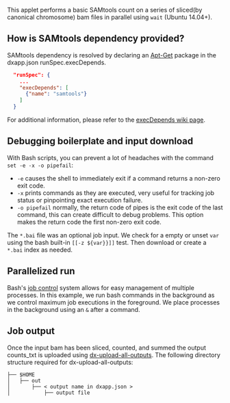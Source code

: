 This applet performs a basic SAMtools count on a series of sliced(by canonical chromosome) bam files in parallel using `wait` (Ubuntu 14.04+).

## How is SAMtools dependency provided?
SAMtools dependency is resolved by declaring an [Apt-Get](https://help.ubuntu.com/14.04/serverguide/apt-get.html) package in the dxapp.json runSpec.execDepends.
```json
  "runSpec": {
    ...
    "execDepends": [
      {"name": "samtools"}
    ]
  }
```
For additional information, please refer to the [execDepends wiki page](https://wiki.dnanexus.com/Execution-Environment-Reference#Software-Packages).

## Debugging boilerplate and input download
With Bash scripts, you can prevent a lot of headaches with the command `set -e -x -o pipefail`:
* `-e` causes the shell to immediately exit if a command returns a non-zero exit code.
* `-x` prints commands as they are executed, very useful for tracking job status or pinpointing exact execution failure.
* `-o pipefail` normally, the return code of pipes is the exit code of the last command, this can create difficult to debug problems. This option makes the return code the first non-zero exit code.
<!-- SECTION: Debugging boilerplate and input download -->
The `*.bai` file was an optional job input. We check for a empty or unset `var` using the bash built-in `[[-z ${var}}]]` test. Then download or create a `*.bai` index as needed.

## Parallelized run
Bash's [job control](http://tldp.org/LDP/abs/html/x9644.html) system allows for easy management of multiple processes. In this example, we run bash commands in the background as we control maximum job executions in the foreground.
We place processes in the background using an `&` after a command.
<!-- SECTION: Parallel SAMtools count by region -->
<!-- SECTION: Wait for background processes to complete -->
## Job output
Once the input bam has been sliced, counted, and summed the output counts_txt is uploaded using [dx-upload-all-outputs](https://wiki.dnanexus.com/Helpstrings-of-SDK-Command-Line-Utilities#dx-upload-all-outputs). The following directory structure required for dx-upload-all-outputs:
```
├── $HOME
│   ├── out
│       ├── < output name in dxapp.json >
│           ├── output file
```
<!-- INCLUDE: In our applet, we upload all outputs by: -->
<!-- SECTION: Sum and Upload results -->
